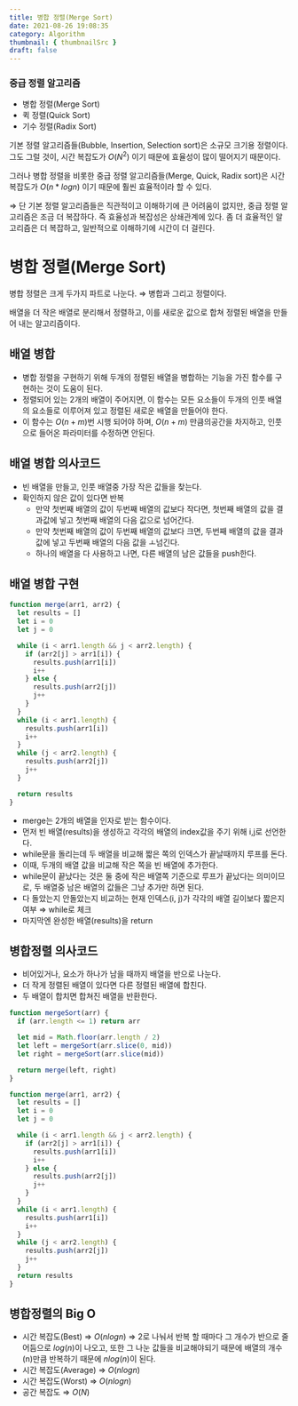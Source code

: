 ```yaml
---
title: 병합 정렬(Merge Sort)
date: 2021-08-26 19:08:35
category: Algorithm
thumbnail: { thumbnailSrc }
draft: false
---
```


### 중급 정렬 알고리즘

- 병합 정렬(Merge Sort)
- 퀵 정렬(Quick Sort)
- 기수 정렬(Radix Sort)

기본 정렬 알고리즘들(Bubble, Insertion, Selection sort)은 소규모 크기용 정렬이다. 그도 그럴 것이, 시간 복잡도가 $O(N^2)$ 이기 때문에 효율성이 많이 떨어지기 때문이다.

그러나 병합 정렬을 비롯한 중급 정렬 알고리즘들(Merge, Quick, Radix sort)은 시간 복잡도가 $O(n * logn)$ 이기 때문에 훨씬 효율적이라 할 수 있다.

⇒ 단 기본 정렬 알고리즘들은 직관적이고 이해하기에 큰 어려움이 없지만, 중급 정렬 알고리즘은 조금 더 복잡하다. 즉 효율성과 복잡성은 상쇄관계에 있다. 좀 더 효율적인 알고리즘은 더 복잡하고, 일반적으로 이해하기에 시간이 더 걸린다.

# 병합 정렬(Merge Sort)

병합 정렬은 크게 두가지 파트로 나눈다. ⇒ 병합과 그리고 정렬이다.

배열을 더 작은 배열로 분리해서 정렬하고, 이를 새로운 값으로 합쳐 정렬된 배열을 만들어 내는 알고리즘이다.

## 배열 병합

- 병합 정렬을 구현하기 위해 두개의 정렬된 배열을 병합하는 기능을 가진 함수를 구현하는 것이 도움이 된다.
- 정렬되어 있는 2개의 배열이 주어지면, 이 함수는 모든 요소들이 두개의 인풋 배열의 요소들로 이루어져 있고 정렬된 새로운 배열을 만들어야 한다.
- 이 함수는 $O(n+m)$번 시행 되어야 하며, $O(n+m)$ 만큼의공간을 차지하고, 인풋으로 들어온 파라미터를 수정하면 안된다.

## 배열 병합 의사코드

- 빈 배열을 만들고, 인풋 배열중 가장 작은 값들을 찾는다.
- 확인하지 않은 값이 있다면 반복
  - 만약 첫번째 배열의 값이 두번째 배열의 값보다 작다면, 첫번째 배열의 값을 결과값에 넣고 첫번째 배열의 다음 값으로 넘어간다.
  - 만약 첫번째 배열의 값이 두번째 배열의 값보다 크면, 두번째 배열의 값을 결과값에 넣고 두번째 배열의 다음 값을 ㅗ넘긴다.
  - 하나의 배열을 다 사용하고 나면, 다른 배열의 남은 값들을 push한다.

## 배열 병합 구현

```jsx
function merge(arr1, arr2) {
  let results = []
  let i = 0
  let j = 0

  while (i < arr1.length && j < arr2.length) {
    if (arr2[j] > arr1[i]) {
      results.push(arr1[i])
      i++
    } else {
      results.push(arr2[j])
      j++
    }
  }
  while (i < arr1.length) {
    results.push(arr1[i])
    i++
  }
  while (j < arr2.length) {
    results.push(arr2[j])
    j++
  }

  return results
}
```

- merge는 2개의 배열을 인자로 받는 함수이다.
- 먼저 빈 배열(results)을 생성하고 각각의 배열의 index값을 주기 위해 i,j로 선언한다.
- while문을 돌리는데 두 배열을 비교해 짧은 쪽의 인덱스가 끝날때까지 루프를 돈다.
- 이때, 두개의 배열 값을 비교해 작은 쪽을 빈 배열에 추가한다.
- while문이 끝났다는 것은 둘 중에 작은 배열쪽 기준으로 루프가 끝났다는 의미이므로, 두 배열중 남은 배열의 값들은 그냥 추가만 하면 된다.
- 다 돌았는지 안돌았는지 비교하는 현재 인덱스(i, j)가 각각의 배열 길이보다 짧은지 여부 ⇒ while로 체크
- 마지막엔 완성한 배열(results)을 return

## 병합정렬 의사코드

- 비어있거나, 요소가 하나가 남을 때까지 배열을 반으로 나눈다.
- 더 작게 정렬된 배열이 있다면 다른 정렬된 배열에 합친다.
- 두 배열이 합치면 합쳐진 배열을 반환한다.

```jsx
function mergeSort(arr) {
  if (arr.length <= 1) return arr

  let mid = Math.floor(arr.length / 2)
  let left = mergeSort(arr.slice(0, mid))
  let right = mergeSort(arr.slice(mid))

  return merge(left, right)
}

function merge(arr1, arr2) {
  let results = []
  let i = 0
  let j = 0

  while (i < arr1.length && j < arr2.length) {
    if (arr2[j] > arr1[i]) {
      results.push(arr1[i])
      i++
    } else {
      results.push(arr2[j])
      j++
    }
  }
  while (i < arr1.length) {
    results.push(arr1[i])
    i++
  }
  while (j < arr2.length) {
    results.push(arr2[j])
    j++
  }
  return results
}
```

## 병합정렬의 Big O

- 시간 복잡도(Best) ⇒ $O(n log n)$ ⇒ 2로 나눠서 반복 할 때마다 그 개수가 반으로 줄어듬으로 $log(n)$이 나오고, 또한 그 나눈 값들을 비교해야되기 때문에 배열의 개수(n)만큼 반복하기 때문에 $nlog(n)$이 된다.
- 시간 복잡도(Average) ⇒ $O(n log n)$
- 시간 복잡도(Worst) ⇒ $O(n log n)$
- 공간 복잡도 ⇒ $O(N)$
